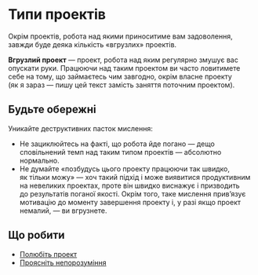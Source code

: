 # Типи проектів

Окрім проектів, робота над якими приноситиме вам задоволення, завжди буде деяка кількість &laquo;вгрузлих&raquo; проектів.

**Вгрузлий проект**&nbsp;&mdash; проект, робота над яким регулярно змушує вас опускати руки. Працюючи над таким проектом ви&nbsp;часто ловитимете себе на&nbsp;тому, що&nbsp;займаєтесь чим завгодно, окрім власне проекту (як&nbsp;я&nbsp;зараз&nbsp;&mdash; пишу цей текст замість заняття поточним проектом).

## Будьте обережні

Уникайте деструктивних пасток мислення:

* Не&nbsp;зациклюйтесь на&nbsp;факті, що&nbsp;робота йде погано&nbsp;&mdash; дещо сповільнений темп над таким типом проектів&nbsp;&mdash; абсолютно нормально.
* Не&nbsp;думайте &laquo;позбудусь цього проекту працюючи так швидко, як&nbsp;тільки можу&raquo;&nbsp;&mdash; хоч такий підхід і&nbsp;може виявитися продуктивним на&nbsp;невеликих проектах, проте він швидко виснажує і&nbsp;призводить до&nbsp;результатів поганої якості. Окрім того, таке мислення прив&rsquo;язує мотивацію до&nbsp;моменту завершення проекту і, у&nbsp;разі якщо проект немалий,&nbsp;&mdash; ви&nbsp;вгрузнете.

## Що&nbsp;робити

* [Полюбіть проект](technique-love-the-project.md)
* [Проясніть непорозуміння](technique-resolve-misunderstanding.md)

